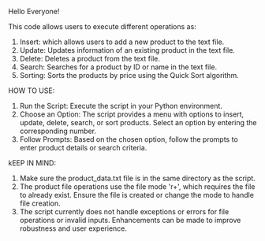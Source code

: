Hello Everyone!

This code allows users to execute different operations as: 

1. Insert: which allows users to add a new product to the text file.
2. Update: Updates information of an existing product in the text file.
3. Delete: Deletes a product from the text file. 
4. Search: Searches for a product by ID or name in the text file.
5. Sorting: Sorts the products by price using the Quick Sort algorithm.

HOW TO USE:
1. Run the Script: Execute the script in your Python environment.
2. Choose an Option: The script provides a menu with options to insert, update, delete, search, or sort products. Select an option by entering the corresponding number.
3. Follow Prompts: Based on the chosen option, follow the prompts to enter product details or search criteria.

kEEP IN MIND:
1. Make sure the product_data.txt file is in the same directory as the script.
2. The product file operations use the file mode 'r+', which requires the file to already exist. Ensure the file is created or change the mode to handle file creation.
3. The script currently does not handle exceptions or errors for file operations or invalid inputs. Enhancements can be made to improve robustness and user experience.
